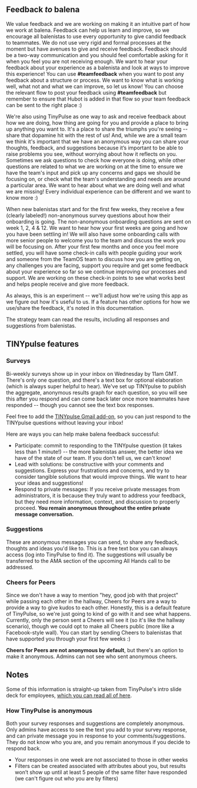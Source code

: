 ## Feedback *to* balena

We value feedback and we are working on making it an intuitive part of how we work at balena. Feedback can help us learn and improve, so we encourage all balenistas to use every opportunity to give candid feedback to teammates. We do not use very rigid and formal processes at the moment but have avenues to give and receive feedback. Feedback should be a two-way communication and you should feel comfortable asking for it when you feel you are not receiving enough. We want to hear your feedback about your experience as a balenista and look at ways to improve this experience! You can use **#teamfeedback** when you want to post any feedback about a structure or process. We want to know what is working well, what not and what we can improve, so let us know! You can choose the relevant flow to post your feedback using **#teamfeedback** but remember to ensure that Hubot is added in that flow so your team feedback can be sent to the right place :)

We're also using TinyPulse as one way to ask and receive feedback about how we are doing, how thing are going for you and provide a place to bring up anything you want to. It's a place to share the triumphs you're seeing -- share that dopamine hit with the rest of us! And, while we are a small team we think it's important that we have an anonymous way you can share your thoughts, feedback, and suggestions because it’s important to be able to raise problems you see, without worrying about how it reflects on you. Sometimes we ask questions to check how everyone is doing, while other questions are related to what we are working on at the time to ensure we have the team's input and pick up any concerns and gaps we should be focusing on, or check what the team's understanding and needs are around a particular area. We want to hear about what we are doing well and what we are missing! Every individual experience can be different and we want to know more :)

When new balenistas start and for the first few weeks, they receive a few (clearly labeled!) non-anonymous survey questions about how their onboarding is going. The non-anonymous onboarding questions are sent on week 1, 2, 4 & 12. We want to hear how your first weeks are going and how you have been settling in! We will also have some onboarding calls with more senior people to welcome you to the team and discuss the work you will be focusing on. After your first few months and once you feel more settled, you will have some check-in calls with people guiding your work and someone from the TeamOS team to discuss how you are getting on, any challenges you are facing, support you require and get some feedback about your experience so far so we continue improving our processes and support. We are working on these check-in points to see what works best and helps people receive and give more feedback.  

As always, this is an experiment -- we'll adjust how we're using this app as we figure out how it's useful to us. If a feature has other options for how we use/share the feedback, it's noted in this documentation.

The strategy team can read the results, including all responses and suggestions from balenistas.

## TINYpulse features

### Surveys
Bi-weekly surveys show up in your inbox on Wednesday by 11am GMT. There's only one question, and there's a text box for optional elaboration (which is always super helpful to hear). We've set up TINYpulse to publish the aggregate, anonymous results graph for each question, so you will see this after you respond and can come back later once more teammates have responded -- though you cannot see the text box responses.

Feel free to add the [TINYpulse Gmail add-on](https://www.tinypulse.com/gmail), so you can just respond to the TINYpulse questions without leaving your inbox! 

Here are ways you can help make balena feedback successful:
* Participate: commit to responding to the TINYpulse question (it takes less than 1 minute!) -- the more balenistas answer, the better idea we have of the state of our team. If you don't tell us, we can't know! 
* Lead with solutions: be constructive with your comments and suggestions. Express your frustrations and concerns, and try to consider tangible solutions that would improve things. We want to hear your ideas and suggestions!
* Respond to private messages: If you receive private messages from administrators, it is because they truly want to address your feedback, but they need more information, context, and discussion to properly proceed. **You remain anonymous throughout the entire private message conversation.**

### Suggestions
These are anonymous messages you can send, to share any feedback, thoughts and ideas you'd like to. This is a free text box you can always access (log into TinyPulse to find it). The suggestions will usually be transferred to the AMA section of the upcoming All Hands call to be addressed. 

### Cheers for Peers
Since we don't have a way to mention "hey, good job with that project" while passing each other in the hallway, Cheers for Peers are a way to provide a way to give kudos to each other. Honestly, this is a default feature of TinyPulse, so we're just going to kind of go with it and see what happens. Currently, only the person sent a Cheers will see it (so it's like the hallway scenario), though we could opt to make all Cheers public (more like a Facebook-style wall). You can start by sending Cheers to balenistas that have supported you through your first few weeks :)

**Cheers for Peers are not anonymous by default**, but there's an option to make it anonymous. Admins can not see who sent anonymous cheers.

## Notes
Some of this information is straight-up taken from TinyPulse's intro slide deck for employees, [which you can read all of here](https://docs.google.com/presentation/d/1mqEpEpfpxTL8HrW4M6wEoJvcU8YLv7auRoqCSoUkt8k/edit#slide=id.p16).

### How TinyPulse is anonymous
Both your survey responses and suggestions are completely anonymous. Only admins have access to see the text you add to your survey response, and can private message you in response to your comments/suggestions. They do not know who you are, and you remain anonymous if you decide to respond back.
* Your responses in one week are not associated to those in other weeks
* Filters can be created associated with attributes about you, but results won’t show up until at least 5 people of the same filter have responded (we can't figure out who you are by filters)

